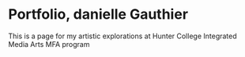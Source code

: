 # Portfolio, danielle Gauthier

This is a page for my artistic explorations at Hunter College Integrated Media Arts MFA program
